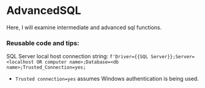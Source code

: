 # AdvancedSQL
Here, I will examine intermediate and advanced sql functions.

### Reusable code and tips:

SQL Server local host connection string: `f'Driver={{SQL Server}};Server=<localhost OR computer name>;Database=<db name>;Trusted_Connection=yes;`
- `Trusted connection=yes` assumes Windows authentication is being used.
